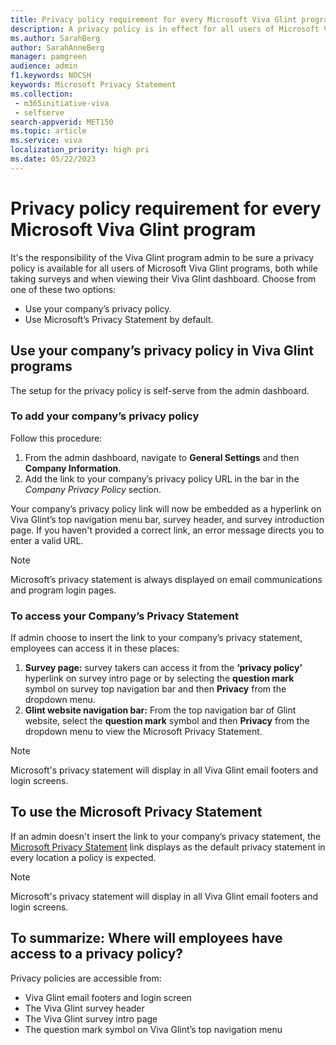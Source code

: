 ```yaml
---
title: Privacy policy requirement for every Microsoft Viva Glint program
description: A privacy policy is in effect for all users of Microsoft Viva Glint programs and dashboards. 
ms.author: SarahBerg
author: SarahAnneBerg
manager: pamgreen
audience: admin
f1.keywords: NOCSH
keywords: Microsoft Privacy Statement 
ms.collection: 
 - m365initiative-viva
 - selfserve
search-appverid: MET150
ms.topic: article
ms.service: viva
localization_priority: high pri
ms.date: 05/22/2023
---
```


# Privacy policy requirement for every Microsoft Viva Glint program

It's the responsibility of the Viva Glint program admin to be sure a privacy policy is available for all users of Microsoft Viva Glint programs, both while taking surveys and when viewing their Viva Glint dashboard. Choose from one of these two options:

- Use your company’s privacy policy.
- Use Microsoft’s Privacy Statement by default.

## Use your company’s privacy policy in Viva Glint programs

The setup for the privacy policy is self-serve from the admin dashboard.

### To add your company’s privacy policy

Follow this procedure:

1. From the admin dashboard, navigate to **General Settings** and then **Company Information**.
2. Add the link to your company’s privacy policy URL in the bar in the *Company Privacy Policy* section.

Your company’s privacy policy link will now be embedded as a hyperlink on Viva Glint’s top navigation menu bar, survey header, and survey introduction page. If you haven't provided a correct link, an error message directs you to enter a valid URL.

>[!NOTE]
> Microsoft’s privacy statement is always displayed on email communications and program login pages.

### To access your Company’s Privacy Statement

If admin choose to insert the link to your company’s privacy statement, employees can access it in these places:

1. **Survey page:** survey takers can access it from the **‘privacy policy’** hyperlink on survey intro page or by selecting the **question mark** symbol on survey top navigation bar and then **Privacy** from the dropdown menu.  
2. **Glint website navigation bar:** From the top navigation bar of Glint website, select the **question mark** symbol and then **Privacy** from the dropdown menu to view the Microsoft Privacy Statement.

>[!NOTE]
> Microsoft's privacy statement will display in all Viva Glint email footers and login screens.

## To use the Microsoft Privacy Statement

If an admin doesn't insert the link to your company’s privacy statement, the [Microsoft Privacy Statement](https://go.microsoft.com/fwlink/?LinkId=521839) link displays as the default privacy statement in every location a policy is expected. 

>[!NOTE]
> Microsoft's privacy statement will display in all Viva Glint email footers and login screens.

## To summarize: Where will employees have access to a privacy policy?

Privacy policies are accessible from:

- Viva Glint email footers and login screen  
- The Viva Glint survey header
- The Viva Glint survey intro page
- The question mark symbol on Viva Glint’s top navigation menu